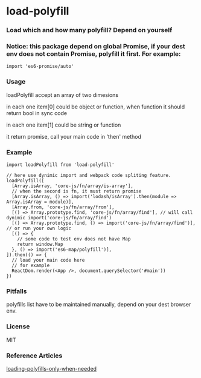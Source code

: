 # load-polyfill

### Load which and how many polyfill? Depend on yourself

### Notice: this package depend on global Promise, if your dest env does not contain Promise, polyfill it first. For example:
```ecmascript
import 'es6-promise/auto'
```

### Usage

loadPolyfill accept an array of two dimesions

in each one item[0] could be object or function, when function it should return bool in sync code

in each one item[1] could be string or function

it return promise, call your main code in 'then' method


### Example

```ecmascript
import loadPolyfill from 'load-polyfill'

// here use dynimic import and webpack code spliting feature.
loadPolyfill([
  [Array.isArray, 'core-js/fn/array/is-array'],
  // when the second is fn, it must return promise
  [Array.isArray, () => import('lodash/isArray').then(module => Array.isArray = module)],
  [Array.from, 'core-js/fn/array/from'],
  [() => Array.prototype.find, 'core-js/fn/array/find'], // will call dynimic import('core-js/fn/array/find')
  [() => Array.prototype.find, () => import('core-js/fn/array/find')], // or run your own logic
  [() => {
    // some code to test env does not have Map
    return window.Map
  }, () => import('es6-map/polyfill')],
]).then(() => {
  // load your main code here
  // for example
  ReactDom.render(<App />, document.querySelector('#main'))
})

```

### Pitfalls

polyfills list have to be maintained manually, depend on your dest browser env.

### License

MIT

### Reference Articles

  [loading-polyfills-only-when-needed](https://philipwalton.com/articles/loading-polyfills-only-when-needed/)
